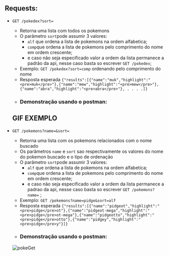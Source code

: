 
## Requests: 
  - `GET /pokedex?sort=`
    - Retorna uma lista com todos os pokemons
    - O parâmetro `sort`pode assumir 3 valores:
      - `alf` que ordena a lista de pokemons na ordem alfabetica;
      - `comp`que ordena a lista de pokemons pelo comprimento do nome em ordem crescente;
      - e caso não seja especificado valor a ordem da lista permanece a padrão da api, nesse caso basta so escrever
        `GET /pokedex`;
    - Exemplo: `GET /pokedex?sort=comp` ordenando pelo comprimento do nome
    - Resposta esperada ```{"results":[{"name":"muk","highlight":"<pre>muk</pre>"},{"name":"mew","highlight":"<pre>mew</pre>"},       {"name":"abra","highlight":"<pre>abra</pre>"}, . . . .]}```
    - ### Demonstração usando o postman:
    ## GIF EXEMPLO
    
  - `GET /pokemons?name=&sort=`
    - Retorna uma lista com os pokemons relacionados com o nome buscado
    - Os parâmetros `name` e `sort` sao respectivamente os valores do nome do pokemon buscado e o tipo de ordenação
    - O parâmetro `sort`pode assumir 3 valores:
      - `alf` que ordena a lista de pokemons na ordem alfabetica;
      - `comp`que ordena a lista de pokemons pelo comprimento do nome em ordem crescente;
      - e caso não seja especificado valor a ordem da lista permanece a padrao da api, nesse caso basta so escrever
        `GET /pokemons?name=` ;
    - Exemplo: `GET /pokemons?name=pidge&sort=alf`
    - Resposta esperada `{"results":[{"name":"pidgeot","highlight":"<pre>pidge</pre>ot"},{"name":"pidgeot-mega","highlight":"         <pre>pidge</pre>ot-mega"},{"name":"pidgeotto","highlight":"<pre>pidge</pre>otto"},{"name":"pidgey","highlight":"                 <pre>pidge</pre>y"}]}`
    - ### Demonstração usando o postman:
    
    ![pokeGet](https://user-images.githubusercontent.com/81039247/170880512-6d2e116a-8605-4e41-b704-15ddfb9a55b8.gif)
